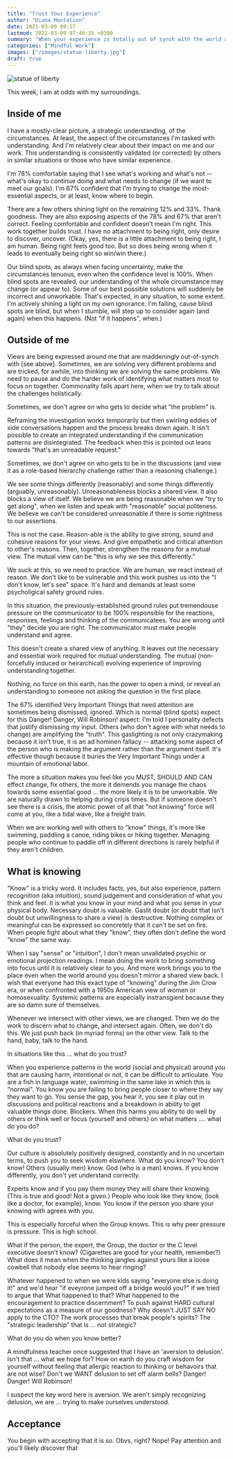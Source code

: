 ```yaml
---
title: "Trust Your Experience"
author: "Diana Montalion"
date: 2021-03-09 09:17
lastmod: 2021-03-09 07:40:35 +0300
summary: "When your experience is totally out of synch with the world around you -- what do you trust?"
categories: ["Mindful Work"]
images: ["/images/statue-liberty.jpg"]
draft: true
---
```

![statue of liberty](/images/statue-liberty.jpg)

This week, I am at odds with my surroundings.

## Inside of me

I have a mostly-clear picture, a strategic understanding, of the circumstances. At least, the aspect of the circumstances I'm tasked with understanding. And I'm relatively clear about their impact on me and our work. This understanding is consistently validated (or corrected) by others in similar situations or those who have similar experience.

I'm 78% comfortable saying that I see what's working and what's not -- what's okay to continue doing and what needs to change (if we want to meet our goals). I'm 67% confident that I'm trying to change the most-essential aspects, or at least, know where to begin.

There are a few others shining light on the remaining 12% and 33%. Thank goodness. They are also exposing aspects of the 78% and 67% that aren't correct. Feeling comfortable and confident doesn't mean I'm right. This work together builds trust. I have no attachment to being right, only desire to discover, uncover. (Okay, yes, there is a little attachment to being right, I am human. Being right feels good too. But so does being wrong when it leads to eventually being right so win/win there.)

Our blind spots, as always when facing uncertainty, make the circumstances tenuous, even when the confidence level is 100%. When blind spots are revealed, our understanding of the whole circumstance may change (or appear to). Some of our best possible solutions will suddenly be incorrect and unworkable. That's expected, in any situation, to some extent. I'm actively shining a light on my own ignorance. I'm failing, cause blind spots are blind, but when I stumble, will step up to consider again (and again) when this happens. (Not "if it happens", when.)

## Outside of me

Views are being expressed around me that are maddeningly out-of-synch with [see above]. Sometimes, we are solving very different problems and are tricked, for awhile, into thinking we are solving the same problems. We need to pause and do the harder work of identifying what matters most to focus on together. Commonality falls apart here, when we try to talk about the challenges holistically.

Sometimes, we don't agree on who gets to decide what "the problem" is.

Reframing the investigation works temporarily but then swirling eddies of side conversations happen and the process breaks down again. It isn't possible to create an integrated understanding if the communication patterns are disintegrated. The feedback when this is pointed out leans towards "that's an unreadable request."

Sometimes, we don't agree on who gets to be in the discussions (and view it as a role-based hierarchy challenge rather than a reasoning challenge.)

We see some things differently (reasonably) and some things differently (arguably, unreasonably). Unreasonableness blocks a shared view. It also blocks a view of itself. We believe we are being reasonable when we "try to get along", when we listen and speak with "reasonable" social politeness. We believe we can't be considered unreasonable if there is some rightness to our assertions.

This is not the case. Reason-able is the ability to give strong, sound and cohesive reasons for your views. And give empathetic and critical attention to other's reasons. Then, together, strengthen the reasons for a mutual view.  The mutual view can be "this is why we see this differently."

We suck at this, so we need to practice. We are human, we react instead of reason. We don't like to be vulnerable and this work pushes us into the "I don't know, let's see" space. It's hard and demands at least some psycholigical safety ground rules.

In this situation, the previously-established ground rules put tremendouse pressure on the communicator to be 100% responsible for the reactions, responses, feelings and thinking of the communicatees. You are wrong until "they" decide you are right. The communicator must make people understand and agree.

This doesn't create a shared view of anything. It leaves out the necessary and essential work required for mutual understanding. The mutual (non-forcefully induced or heirarchical) evolving experience of improving understanding together.

Nothing, no force on this earth, has the power to open a mind, or reveal an understanding to someone not asking the question in the first place.

The 67% identified Very Important Things that need attention are sometimes being dismissed, ignored. Which is normal (blind spots) expect for this Danger! Danger, Will Robinson! aspect: I'm told I personality defects that justify dismissing my input. Others (who don't agree with what needs to change) are amplifying the "truth". This gaslighting is not only crazymaking because it isn't true, it is an ad hominen fallacy -- attacking some aspect of the person who is making the argument rather than the argument itself. It's effective though because it buries the Very Important Things under a mountain of emotional labor.

The more a situation makes you feel like you MUST, SHOULD AND CAN effect change, fix others, the more it demends you manage the chaos towards some essential good ... the more likely it is to be unworkable. We are naturally drawn to helping during crisis times. But if someone doesn't see there is a crisis, the atomic power of all that "not knowing" force will come at you, like a tidal wave, like a freight train.

When we are working well with others to "know" things, it's more like swimming, paddling a canoe, riding bikes or hiking together. Managing people who continue to paddle off in different directions is rarely helpful if they aren't children.

## What is knowing

"Know" is a tricky word. It includes facts, yes, but also experience, pattern recognition (aka intuition), sound judgement and consideration of what you think and feel. It is what you know in your mind and what you sense in your physical body. Necessary doubt is valuable. Gaslit doubt (or doubt that isn't doubt but unwillingness to share a view) is destructive. Nothing complex or meaningful can be expressed so concretely that it can't be set on fire. When people fight about what they "know", they often don't define the word "know" the same way.

When I say "sense" or "intuition", I don't mean unvalidated psychic or emotional projection readings. I mean doing the work to bring something into focus until it is relatively clear to you. And more work brings you to the place even when the world around you doesn't mirror a shared view back. I wish that everyone had this exact type of "knowing" during the Jim Crow era, or when confronted with a 1950s American view of women or homosexuality. Systemic patterns are especially instransgient because they are so damn sure of themselves.

Whenever we intersect with other views, we are changed. Then we do the work to discern what to change, and intersect again. Often, we don't do this. We just push back (in myriad forms) on the other view. Talk to the hand, baby, talk to the hand.

In situations like this ... what do you trust?

When you experience patterns in the world (social and physical) around you that are causing harm, intentional or not, it can be difficult to articulate. You are a fish in language water, swimming in the same lake in which this is "normal". You know you are failing to bring people closer to where they say they want to go. You sense the gap, you hear it, you see it play out in discussions and political reactions and a breakdown in ability to get valuable things done. Blockers. When this harms you ability to do well by others or think well or focus (yourself and others) on what matters .... what do you do?

What do you trust?

Our culture is absolutely positively designed, constantly and in no uncertain terms, to push you to seek wisdom elswhere. What do you know? You don't know! Others (usually men) know. God (who is a man) knows. If you know differently, you don't yet understand correctly.

Experts know and if you pay them money they will share their knowing. (This is true and good! Not a given.) People who look like they know, (look like a doctor, for example), know. You know if the person you share your knowing with agrees with you.

This is especially forceful when the Group knows. This is why peer pressure is pressure. This is high school.

What if the person, the expert, the Group, the doctor or the C level executive doesn't know? (Cigarettes are good for your health, remember?) What does it mean when the thinking jangles against yours like a loose cowbell that nobody else seems to hear ringing?

Whatever happened to when we were kids saying "everyone else is doing it!" and we'd hear "if eveyrone jumped off a  bridge would you?" if we tried to argue that  What happened to that? What happened to the encouragement to practice discernment? To push against HARD cultural expectations as a measure of our goodness? Why doesn't JUST SAY NO apply to the CTO? The work processes that break people's spirits? The "strategic leadership" that is ... not strategic?

What do you do when you know better?

A mindfulness teacher once suggested that I have an 'aversion to delusion'. Isn't that ... what we hope for? How on earth do you craft wisdom for yourself without feeling that allergic reaction to thinking or behavoirs that are not wise? Don't we WANT delusion to set off alarm bells? Danger! Danger! Will Robinson!

I suspect the key word here is aversion. We aren't simply recognizing delusion, we are ... trying to make ourselves understood.

## Acceptance
You begin with accepting that it is so. Obvs, right? Nope! Pay attention and you'll likely discover that
